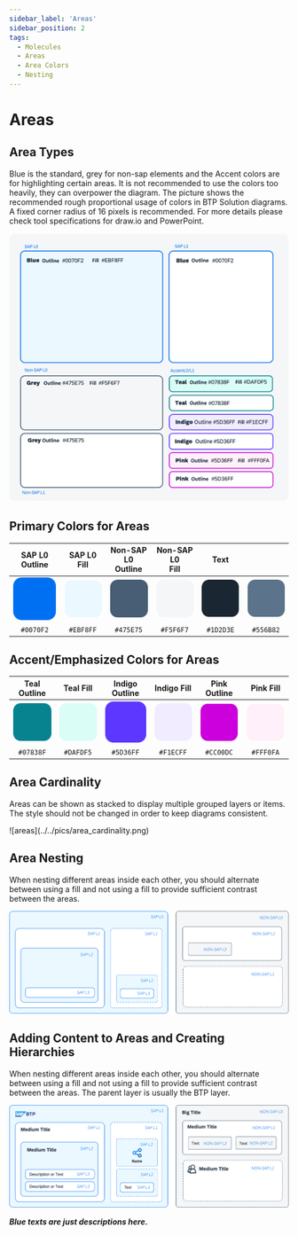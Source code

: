 ```yaml
---
sidebar_label: 'Areas'
sidebar_position: 2
tags:
  - Molecules
  - Areas
  - Area Colors
  - Nesting
---
```


# Areas

## Area Types

Blue is the standard, grey for non-sap elements and the Accent colors are for highlighting certain areas.
It is not recommended to use the colors too heavily, they can overpower the diagram.
The picture shows the recommended rough proportional usage of colors in BTP Solution diagrams.
A fixed corner radius of 16 pixels is recommended.
For more details please check tool specifications for draw.io and PowerPoint.

![areas](../../pics/areas.png)

## Primary Colors for Areas

| SAP L0 Outline   | SAP L0 Fill   | Non-SAP L0 <br />  Outline | Non-SAP L0 <br /> Fill | Text |  |
|:-:|:-:|:-:|:-:|:-:|:-:|
|![BTP Border](../../pics/table_pics/0070F2.png)| ![BTP Fill](../../pics/table_pics/EBF8FF.png)|![Non-SAP Border](../../pics/table_pics/475E75.png) | ![Non-SAP Border](../../pics/table_pics/F5F6F7.png)|![Non-SAP Border](../../pics/table_pics/1D2D3E.png) | ![Non-SAP Border](../../pics/table_pics/556B82.png)|
|``` #0070F2 ```| ``` #EBF8FF ```| ``` #475E75 ```|``` #F5F6F7 ``` | ``` #1D2D3E ```| ``` #556B82 ```|

## Accent/Emphasized Colors for Areas

| Teal Outline  | Teal Fill   | Indigo Outline | Indigo Fill | Pink Outline  | Pink Fill |
|:-:|:-:|:-:|:-:|:-:|:-:|
|![BTP Border](../../pics/table_pics/07838F.png)| ![BTP Fill](../../pics/table_pics/DAFDF5.png)|![Non-SAP Border](../../pics/table_pics/5D36FF.png) | ![Non-SAP Border](../../pics/table_pics/F1ECFF.png)|![Non-SAP Border](../../pics/table_pics/CC00DC.png) | ![Non-SAP Border](../../pics/table_pics/FFF0FA.png)|
|``` #07838F ```| ``` #DAFDF5 ```| ``` #5D36FF ```|``` #F1ECFF ``` | ``` #CC00DC ```| ``` #FFF0FA ```|


## Area Cardinality

Areas can be shown as stacked to display multiple grouped layers or items. 
The style should not be changed in order to keep diagrams consistent.

<div className="area_cardinality">
![areas](../../pics/area_cardinality.png)
</div>


## Area Nesting

When nesting different areas inside each other, you should alternate between using a fill and not using a fill to provide sufficient contrast between the areas.

![areas](../../pics/area_nesting.png)

## Adding Content to Areas and Creating Hierarchies

When nesting different areas inside each other, you should alternate between using a fill and not using a fill to provide sufficient contrast between the areas. The parent layer is usually the BTP layer. 

![areas](../../pics/area_nesting_content.png)

***Blue texts are just descriptions here.***
